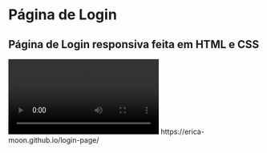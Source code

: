 <h1> Página de Login </h1>
<h2> Página de Login responsiva feita em HTML e CSS </h2>
 <video src="https://user-images.githubusercontent.com/77129327/207129798-4851871f-b51c-4af4-ae1c-6b17f5c31785.mp4"></video>
 https://erica-moon.github.io/login-page/














